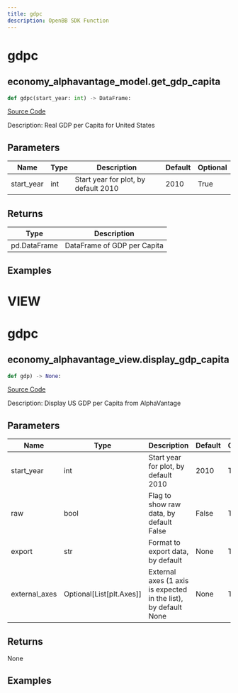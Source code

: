 ```yaml
---
title: gdpc
description: OpenBB SDK Function
---
```

# gdpc

## economy_alphavantage_model.get_gdp_capita

```python
def gdpc(start_year: int) -> DataFrame:
```
[Source Code](https://github.com/OpenBB-finance/OpenBBTerminal/tree/main/openbb_terminal/economy/alphavantage_model.py#L94)

Description: Real GDP per Capita for United States

## Parameters

| Name | Type | Description | Default | Optional |
| ---- | ---- | ----------- | ------- | -------- |
| start_year | int | Start year for plot, by default 2010 | 2010 | True |

## Returns

| Type | Description |
| ---- | ----------- |
| pd.DataFrame | DataFrame of GDP per Capita |

## Examples




# VIEW

# gdpc

## economy_alphavantage_view.display_gdp_capita

```python
def gdp) -> None:
```
[Source Code](https://github.com/OpenBB-finance/OpenBBTerminal/tree/main/openbb_terminal/decorators.py#L145)

Description: Display US GDP per Capita from AlphaVantage

## Parameters

| Name | Type | Description | Default | Optional |
| ---- | ---- | ----------- | ------- | -------- |
| start_year | int | Start year for plot, by default 2010 | 2010 | True |
| raw | bool | Flag to show raw data, by default False | False | True |
| export | str | Format to export data, by default | None | True |
| external_axes | Optional[List[plt.Axes]] | External axes (1 axis is expected in the list), by default None | None | True |

## Returns

None

## Examples

